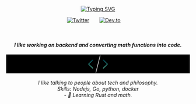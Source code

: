 <p align="center">
<a href="https://git.io/typing-svg"><img src="https://readme-typing-svg.demolab.com?font=Fira+Code&pause=1000&color=DDDDDDF1&background=FAFFC100&center=true&vCenter=true&multiline=true&width=435&lines=Hi+there+!!!%F0%9F%91%8B%2C+I+am+Yash.+" alt="Typing SVG" /></a>
</p>

<p align="center">
  <a href="https://twitter.com/Yash_Dhadve4"><img width="32px" alt="Twitter" title="Twitter" src="https://i.imgur.com/OXZM1L6.png"/></a>
  &#8287;&#8287;&#8287;&#8287;&#8287;
  <a href="https://yashdhadve.hashnode.dev"><img width="32px" alt="Dev.to" title="DenverCoder1 Dev.to" src="https://i.imgur.com/mVm29vK.png"></a>
  &#8287;&#8287;&#8287;&#8287;&#8287;
  
</p>

<br/>

#### <p align="center" style= "font-style: italic">I like working on backend and converting math functions into code.</p>
![I like working on backend and converting math functions into code.](https://github.com/Exar04/Exar04/blob/main/image.png)


<p align="center" style= "font-style: italic">
I like talking to people about tech and philosophy.<br>
Skills: Nodejs, Go, python, docker <br>
  - 🔭 Learning Rust and math.
</p>






